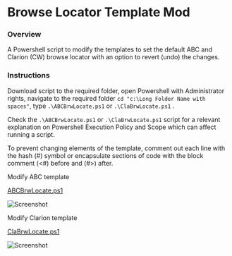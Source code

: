 # Browse Locator Template Mod

### Overview 

A Powershell script to modify the templates to set the default ABC and Clarion (CW) browse locator with an option to revert (undo) the changes.


### Instructions

Download script to the required folder, open Powershell with Administrator rights, navigate to the required folder ```cd "c:\Long Folder Name with spaces"```, type ```.\ABCBrwLocate.ps1``` or ```.\ClaBrwLocate.ps1``` .

Check the ```.\ABCBrwLocate.ps1``` or ```.\ClaBrwLocate.ps1``` script for a relevant explanation on Powershell Execution Policy and Scope which can affect running a script.

To prevent changing elements of the template, comment out each line with the hash (#) symbol or encapsulate sections of code with the block comment (<#) before and (#>) after.



Modify ABC template 

[ABCBrwLocate.ps1](/ABCBrwLocate.ps1)

![Screenshot](https://github.com/Intelligent-Silicon/Clarion-Template-Customisation/tree/main/ABCBrwLocate.png)


Modify Clarion template

[ClaBrwLocate.ps1](/ClaBrwLocate.ps1)

![Screenshot](https://github.com/Intelligent-Silicon/Clarion-Template-Customisation/tree/main/ClaBrwLocate.png)



